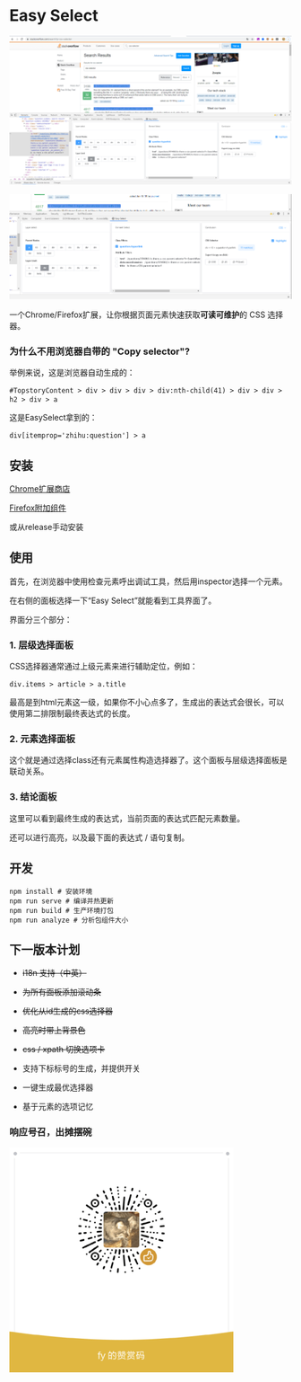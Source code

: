 # Easy Select

![](misc/example.png)

![](misc/example2.png)

一个Chrome/Firefox扩展，让你根据页面元素快速获取**可读可维护**的 CSS 选择器。

### 为什么不用浏览器自带的 "Copy selector"?

举例来说，这是浏览器自动生成的：

```
#TopstoryContent > div > div > div > div:nth-child(41) > div > div > h2 > div > a
```

这是EasySelect拿到的：

```
div[itemprop='zhihu:question'] > a
```

## 安装

[Chrome扩展商店](https://chrome.google.com/webstore/detail/easy-select/emfpfmjldkffpibmfhdfmjdbkphccaom)

[Firefox附加组件](https://addons.mozilla.org/zh-CN/firefox/addon/easyselect/)

或从release手动安装

## 使用


首先，在浏览器中使用检查元素呼出调试工具，然后用inspector选择一个元素。

在右侧的面板选择一下“Easy Select”就能看到工具界面了。

界面分三个部分：

### 1. 层级选择面板

CSS选择器通常通过上级元素来进行辅助定位，例如：

```
div.items > article > a.title
```

最高是到html元素这一级，如果你不小心点多了，生成出的表达式会很长，可以使用第二排限制最终表达式的长度。


### 2. 元素选择面板

这个就是通过选择class还有元素属性构造选择器了。这个面板与层级选择面板是联动关系。

### 3. 结论面板

这里可以看到最终生成的表达式，当前页面的表达式匹配元素数量。

还可以进行高亮，以及最下面的表达式 / 语句复制。


## 开发
```
npm install # 安装环境
npm run serve # 编译并热更新
npm run build # 生产环境打包
npm run analyze # 分析包组件大小
```

## 下一版本计划

* ~~i18n 支持（中英）~~

* ~~为所有面板添加滚动条~~

* ~~优化从id生成的css选择器~~

* ~~高亮时带上背景色~~

* ~~css / xpath 切换选项卡~~

* 支持下标标号的生成，并提供开关

* 一键生成最优选择器

* 基于元素的选项记忆


### 响应号召，出摊摆碗

![](misc/sponsor.png)
